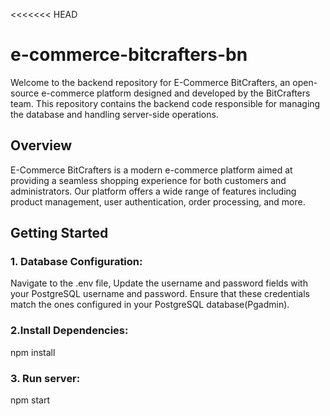 <<<<<<< HEAD
# e-commerce-bitcrafters-bn
Welcome to the backend repository for E-Commerce BitCrafters, an open-source e-commerce platform designed and developed by the BitCrafters team. This repository contains the backend code responsible for managing the database and handling server-side operations.

## Overview
E-Commerce BitCrafters is a modern e-commerce platform aimed at providing a seamless shopping experience for both customers and administrators. Our platform offers a wide range of features including product management, user authentication, order processing, and more.

## Getting Started

### 1. Database Configuration: 
Navigate to the .env file,
Update the username and password fields with your PostgreSQL username and password. Ensure that these credentials match the ones configured in your PostgreSQL database(Pgadmin).

### 2.Install Dependencies: 
npm install

### 3. Run server:
npm start


